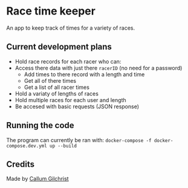 # Race time keeper

An app to keep track of times for a variety of races.

## Current development plans

- Hold race records for each racer who can:
- Access there data with just there `racerID` (no need for a password)
  - Add times to there record with a length and time
  - Get all of there times
  - Get a list of all racer times
- Hold a variaty of lengths of races
- Hold multiple races for each user and length
- Be accesed with basic requests (JSON response)

## Running the code

The program can currently be ran with: `docker-compose -f docker-compose.dev.yml up --build`

## Credits

Made by [Callum Gilchrist](https://github.com/CallumGilly/)
